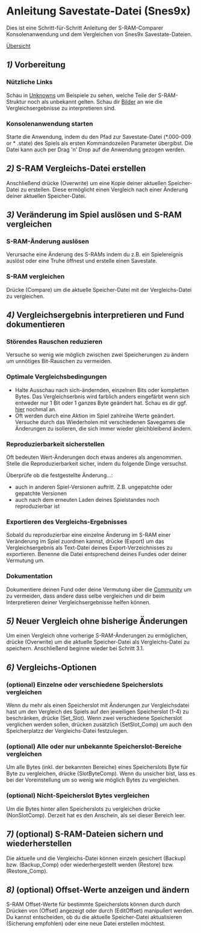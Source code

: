 ﻿# Anleitung Savestate-Datei (Snes9x)

Dies ist eine Schritt-für-Schritt Anleitung der S-RAM-Comparer Konsolenanwendung und dem Vergleichen von Snes9x Savestate-Dateien.

<a href=guides>Übersicht</a>

## ***1)*** Vorbereitung

### Nützliche Links
Schau in <a href="unknowns">Unknowns</a> um Beispiele zu sehen, welche Teile der S-RAM-Struktur noch als unbekannt gelten. Schau dir <a href="imagery">Bilder</a> an wie die Vergleichsergebnisse zu interpretieren sind.

### Konsolenanwendung starten
Starte die Anwendung, indem du den Pfad zur Savestate-Datei (*.000-009 or * .state) des Spiels als ersten Kommandozeilen Parameter übergibst. Die Datei kann auch per Drag 'n' Drop auf die Anwendung gezogen werden.

## ***2)*** S-RAM Vergleichs-Datei erstellen
Anschließend drücke (Overwrite) um eine Kopie deiner aktuellen Speicher-Datei zu erstellen. Diese ermöglicht einen Vergleich nach einer Änderung deiner aktuellen Speicher-Datei.

## ***3)*** Veränderung im Spiel auslösen und S-RAM vergleichen

### S-RAM-Änderung auslösen
Verursache eine Änderung des S-RAMs indem du z.B. ein Spielereignis auslöst oder eine Truhe öffnest und erstelle einen Savestate.

### S-RAM vergleichen
Drücke (Compare) um die aktuelle Speicher-Datei mit der Vergleichs-Datei zu vergleichen. 

## ***4)*** Vergleichsergebnis interpretieren und Fund dokumentieren

### Störendes Rauschen reduzieren
Versuche so wenig wie möglich zwischen zwei Speicherungen zu ändern um unnötiges Bit-Rauschen zu vermeiden. 

### Optimale Vergleichsbedingungen
* Halte Ausschau nach sich-ändernden, einzelnen Bits oder kompletten Bytes. Das Vergleichserbnis wird farblich anders eingefärbt wenn sich entweder nur 1 Bit oder 1 ganzes Byte geändert hat. Schau es dir ggf. <a href="imagery">hier</a> nochmal an.
* Oft werden durch eine Aktion im Spiel zahlreihe Werte geändert. Versuche durch das Wiederholen mit verschiedenen Savegames die Änderungen zu isolieren, die sich immer wieder gleichbleibend ändern.

### Reproduzierbarkeit sicherstellen
Oft bedeuten Wert-Änderungen doch etwas anderes als angenommen. Stelle die Reproduzierbarkeit sicher, indem du folgende Dinge versuchst.

Überprüfe ob die festgestellte Änderung…: 
* auch in anderen Spiel-Versionen auftritt. Z.B. ungepatchte oder gepatchte Versionen
* auch nach dem erneuten Laden deines Spielstandes noch reproduzierbar ist 

### Exportieren des Vergleichs-Ergebnisses
Sobald du reproduzierbar eine einzelne Änderung im S-RAM einer Veränderung im Spiel zuordnen kannst, drücke (Export) um das Vergleichsergebnis als Text-Datei deines Export-Verzeichnisses zu exportieren. Benenne die Datei entsprechend deines Fundes oder deiner Vermutung um.

### Dokumentation
Dokumentiere deinen Fund oder deine Vermutung über die <a href="community">Community</a> um zu vermeiden, dass andere dass selbe vergleichen und dir beim Interpretieren deiner Vergleichsergebnisse helfen können.

## ***5)*** Neuer Vergleich ohne bisherige Änderungen
Um einen Vergleich ohne vorherige S-RAM-Änderungen zu ermöglichen, drücke (Overwrite) um die aktuelle Speicher-Datei als Vergleichs-Datei zu speichern. Anschließend beginne wieder bei Schritt 3.1.

## ***6)*** Vergleichs-Optionen

### (optional) Einzelne oder verschiedene Speicherslots vergleichen
Wenn du mehr als einen Speicherslot mit Änderungen zur Vergleichsdatei hast um den Vergleich des Spiels auf den jeweiligen Speicherslot (1-4) zu beschränken, drücke (Set_Slot). Wenn zwei verschiedene Speicherslot verglichen werden sollen, drücken zusätzlich (SetSlot_Comp) um auch den Speicherplatzz der Vergleichs-Datei festzulegen.

### (optional) Alle oder nur unbekannte Speicherslot-Bereiche vergleichen
Um alle Bytes (inkl. der bekannten Bereiche) eines Speicherslots Byte für Byte zu vergleichen, drücke (SlotByteComp). Wenn du unsicher bist, lass es bei der Voreinstellung um so wenig wie möglich Bytes zu vergleichen.

### (optional) Nicht-Speicherslot Bytes vergleichen
Um die Bytes hinter allen Speicherslots zu vergleichen drücke (NonSlotComp). Derzeit hat es den Anschein, als sei dieser Bereich leer.

## ***7)*** (optional) S-RAM-Dateien sichern und wiederherstellen
Die aktuelle und die Vergleichs-Datei können einzeln gesichert (Backup) bzw. (Backup_Comp) oder wiederhergestellt werden (Restore) bzw. (Restore_Comp).

## ***8)*** (optional) Offset-Werte anzeigen und ändern
S-RAM Offset-Werte für bestimmte Speicherslots können durch durch Drücken von (Offset) angezeigt oder durch (EditOffset) manipuliert werden. Du kannst entscheiden, ob du die aktuelle Speicher-Datei aktualisieren (Sicherung empfohlen) oder eine neue Datei erstellen möchtest.
